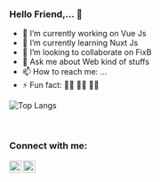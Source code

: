 ### Hello Friend,... 👋

- 🔭 I’m currently working on Vue Js
- 🌱 I’m currently learning Nuxt Js
- 👯 I’m looking to collaborate on FixB
- 💬 Ask me about Web kind of stuffs
- 📫 How to reach me: ...
- ⚡ Fun fact: 👨‍💻 👨‍💻 👨‍💻

![Top Langs](https://github-readme-stats.vercel.app/api/top-langs/?username=thealoneprogrammer&layout=compact)

<br />

### Connect with me:

[<img align="left" alt="codeSTACKr | LinkedIn" width="22px" src="https://cdn.jsdelivr.net/npm/simple-icons@v3/icons/linkedin.svg" />](https://www.linkedin.com/in/sujith-d/)
[<img align="left" alt="codeSTACKr | Instagram" width="22px" src="https://cdn.jsdelivr.net/npm/simple-icons@v3/icons/instagram.svg" />](https://www.instagram.com/thealoneprogrammer/)
